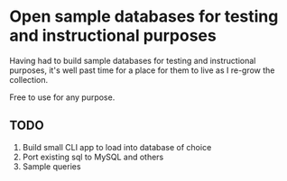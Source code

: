 # Open sample databases for testing and instructional purposes

Having had to build sample databases for testing and instructional purposes,
it's well past time for a place for them to live as I re-grow the collection.

Free to use for any purpose.

## TODO

1. Build small CLI app to load into database of choice
2. Port existing sql to MySQL and others
3. Sample queries
